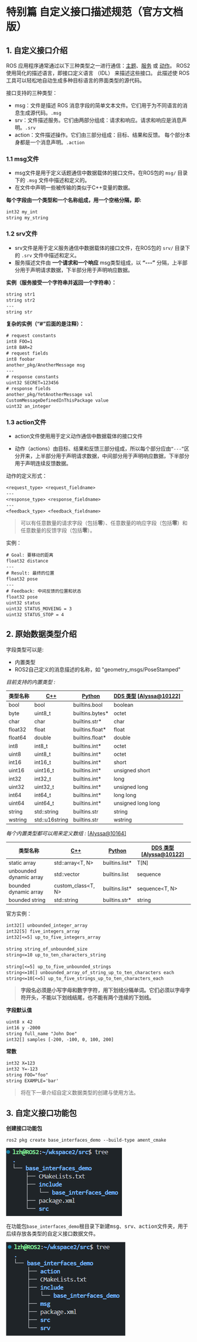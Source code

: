 # 特别篇 自定义接口描述规范（官方文档版） #

## 1. 自定义接口介绍

ROS 应用程序通常通过以下三种类型之一进行通信：[主题](https://docs.ros.org/en/rolling/Concepts/Basic/About-Topics.html)、[服务](https://docs.ros.org/en/rolling/Concepts/Basic/About-Services.html) 或 [动作](https://docs.ros.org/en/rolling/Concepts/Basic/About-Actions.html)。 ROS2 使用简化的描述语言，即接口定义语言 （IDL） 来描述这些接口。 此描述使 ROS 工具可以轻松地自动生成多种目标语言的界面类型的源代码。

接口支持的三种类型：

- msg：文件是描述 ROS 消息字段的简单文本文件。它们用于为不同语言的消息生成源代码。`.msg`
- srv：文件描述服务。它们由两部分组成：请求和响应。请求和响应是消息声明。`.srv`
- action：文件描述操作。它们由三部分组成：目标、结果和反馈。 每个部分本身都是一个消息声明。`.action`

### 1.1 msg文件

- msg文件是用于定义话题通信中数据载体的接口文件。在ROS包的 `msg/` 目录下的 `.msg` 文件中描述和定义的。
- 在文件中声明一些被传输的类似于C++变量的数据。

**每个字段由一个类型和一个名称组成，用一个空格分隔，即:**

```
int32 my_int
string my_string
```

### 1.2 srv文件

- srv文件是用于定义服务通信中数据载体的接口文件，在ROS包的 `srv/` 目录下的 `.srv` 文件中描述和定义。
- 服务描述文件由 **一个请求和一个响应** msg类型组成，以 **“---”** 分隔，上半部分用于声明请求数据，下半部分用于声明响应数据。

**实例（服务接受一个字符串并返回一个字符串）：**

```
string str1
string str2
---
string str
```

**复杂的实例（“#”后面的是注释）：**

```
# request constants
int8 FOO=1
int8 BAR=2
# request fields
int8 foobar
another_pkg/AnotherMessage msg
---
# response constants
uint32 SECRET=123456
# response fields
another_pkg/YetAnotherMessage val
CustomMessageDefinedInThisPackage value
uint32 an_integer
```

### 1.3 action文件

- action文件使用用于定义动作通信中数据载体的接口文件

- 动作（actions）由目标、结果和反馈三部分组成，所以每个部分应由`“---”`区分开来，上半部分用于声明请求数据，中间部分用于声明响应数据，下半部分用于声明连续反馈数据。

动作的定义形式：

```
<request_type> <request_fieldname>
---
<response_type> <response_fieldname>
---
<feedback_type> <feedback_fieldname>
```

> 可以有任意数量的请求字段（包括**零**）、任意数量的响应字段（包括**零**）和任意数量的反馈字段（包括**零**）。

实例：

```
# Goal: 要移动的距离
float32 distance
---
# Result: 最终的位置
float32 pose
---
# Feedback: 中间反馈的位置和状态
float32 pose
uint32 status
uint32 STATUS_MOVEING = 3
uint32 STATUS_STOP = 4
```

## 2. 原始数据类型介绍

字段类型可以是:

- 内置类型
- ROS2自己定义的消息描述的名称，如 "geometry_msgs/PoseStamped" 

*目前支持的内置类型 :*   

| 类型名称 | [C++](https://design.ros2.org/articles/generated_interfaces_cpp.html) | [Python](https://design.ros2.org/articles/generated_interfaces_python.html) | [DDS 类型](https://design.ros2.org/articles/mapping_dds_types.html) [[Alyssa@10122\]](http://dev.ros2.fishros.com/calibpage/#/home?msgid=10122) |
| -------- | ------------------------------------------------------------ | ------------------------------------------------------------ | ------------------------------------------------------------ |
| bool     | bool                                                         | builtins.bool                                                | boolean                                                      |
| byte     | uint8_t                                                      | builtins.bytes*                                              | octet                                                        |
| char     | char                                                         | builtins.str*                                                | char                                                         |
| float32  | float                                                        | builtins.float*                                              | float                                                        |
| float64  | double                                                       | builtins.float*                                              | double                                                       |
| int8     | int8_t                                                       | builtins.int*                                                | octet                                                        |
| uint8    | uint8_t                                                      | builtins.int*                                                | octet                                                        |
| int16    | int16_t                                                      | builtins.int*                                                | short                                                        |
| uint16   | uint16_t                                                     | builtins.int*                                                | unsigned short                                               |
| int32    | int32_t                                                      | builtins.int*                                                | long                                                         |
| uint32   | uint32_t                                                     | builtins.int*                                                | unsigned long                                                |
| int64    | int64_t                                                      | builtins.int*                                                | long long                                                    |
| uint64   | uint64_t                                                     | builtins.int*                                                | unsigned long long                                           |
| string   | std::string                                                  | builtins.str                                                 | string                                                       |
| wstring  | std::u16string                                               | builtins.str                                                 | wstring                                                      |

*每个内置类型都可以用来定义数组 :* [[Alyssa@10164\]](http://dev.ros2.fishros.com/calibpage/#/home?msgid=10164)

| 类型名称                | [C++](https://design.ros2.org/articles/generated_interfaces_cpp.html) | [Python](https://design.ros2.org/articles/generated_interfaces_python.html) | [DDS 类型](https://design.ros2.org/articles/mapping_dds_types.html) [[Alyssa@10122\]](http://dev.ros2.fishros.com/calibpage/#/home?msgid=10122) |
| ----------------------- | ------------------------------------------------------------ | ------------------------------------------------------------ | ------------------------------------------------------------ |
| static array            | std::array<T, N>                                             | builtins.list*                                               | T[N]                                                         |
| unbounded dynamic array | std::vector                                                  | builtins.list                                                | sequence                                                     |
| bounded dynamic array   | custom_class<T, N>                                           | builtins.list*                                               | sequence<T, N>                                               |
| bounded string          | std::string                                                  | builtins.str*                                                | string                                                       |

官方实例：

```
int32[] unbounded_integer_array
int32[5] five_integers_array
int32[<=5] up_to_five_integers_array

string string_of_unbounded_size
string<=10 up_to_ten_characters_string

string[<=5] up_to_five_unbounded_strings
string<=10[] unbounded_array_of_string_up_to_ten_characters each
string<=10[<=5] up_to_five_strings_up_to_ten_characters_each
```

> **字段名必须是小写字母和数字字符，用下划线分隔单词。它们必须以字母字符开头，不能以下划线结尾，也不能有两个连续的下划线。**

**字段默认值**

```
uint8 x 42
int16 y -2000
string full_name "John Doe"
int32[] samples [-200, -100, 0, 100, 200]
```

**常数**

```
int32 X=123
int32 Y=-123
string FOO="foo"
string EXAMPLE='bar'
```

> 将在下一章介绍自定义数据类型的创建与使用方法。

## 3. 自定义接口功能包

**创建接口功能包**

```shell
ros2 pkg create base_interfaces_demo --build-type ament_cmake 
```

![image-20241119230216346](3-%E8%87%AA%E5%AE%9A%E4%B9%89%E6%8E%A5%E5%8F%A3/image-20241119230216346.png)

在功能包`base_interfaces_demo`根目录下新建<kbd>msg</kbd>、<kbd>srv</kbd>、<kbd>action</kbd>文件夹，用于后续存放各类型的自定义接口数据文件。

![image-20241119230558158](3-%E8%87%AA%E5%AE%9A%E4%B9%89%E6%8E%A5%E5%8F%A3/image-20241119230558158.png)





















